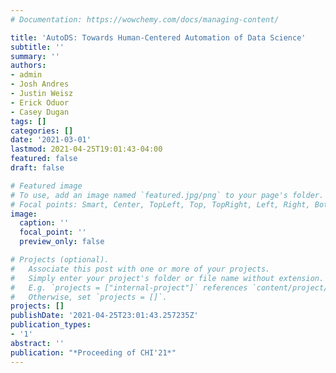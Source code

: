 ```yaml
---
# Documentation: https://wowchemy.com/docs/managing-content/

title: 'AutoDS: Towards Human-Centered Automation of Data Science'
subtitle: ''
summary: ''
authors:
- admin
- Josh Andres
- Justin Weisz
- Erick Oduor
- Casey Dugan
tags: []
categories: []
date: '2021-03-01'
lastmod: 2021-04-25T19:01:43-04:00
featured: false
draft: false

# Featured image
# To use, add an image named `featured.jpg/png` to your page's folder.
# Focal points: Smart, Center, TopLeft, Top, TopRight, Left, Right, BottomLeft, Bottom, BottomRight.
image:
  caption: ''
  focal_point: ''
  preview_only: false

# Projects (optional).
#   Associate this post with one or more of your projects.
#   Simply enter your project's folder or file name without extension.
#   E.g. `projects = ["internal-project"]` references `content/project/deep-learning/index.md`.
#   Otherwise, set `projects = []`.
projects: []
publishDate: '2021-04-25T23:01:43.257235Z'
publication_types:
- '1'
abstract: ''
publication: "*Proceeding of CHI'21*"
---
```

